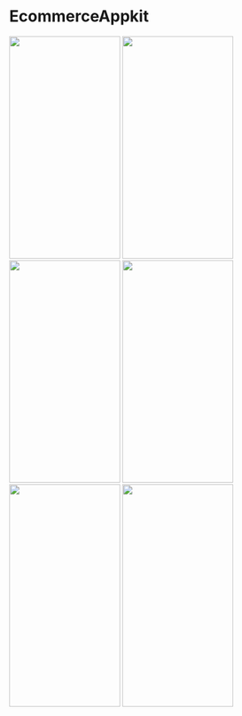 # EcommerceAppkit

<img src="https://github.com/daveotengo/EcommerceAppkit/assets/30934250/90a6f462-cf9f-46b8-bae3-695f01bf54aa" width="200" height="400" />

<img src="https://github.com/daveotengo/EcommerceAppkit/assets/30934250/e6dcc6de-d909-4a09-a2b1-a3ca9d28afed" width="200" height="400" />

<img src="https://github.com/daveotengo/EcommerceAppkit/assets/30934250/1c3ffb7d-3c7c-42c5-837f-5c3fc6aa0cdf" width="200" height="400" />


<img src="https://github.com/daveotengo/EcommerceAppkit/assets/30934250/0ecee2e9-1a76-4ed7-9828-39a736b962f1" width="200" height="400" />

<img src="https://github.com/daveotengo/EcommerceAppkit/assets/30934250/63f5476c-5f91-4280-bc31-a2a8d79112e3" width="200" height="400" />


<img src="https://github.com/daveotengo/EcommerceAppkit/assets/30934250/e8f32b7c-a94f-4f05-bc1b-465057f25b57" width="200" height="400" />

